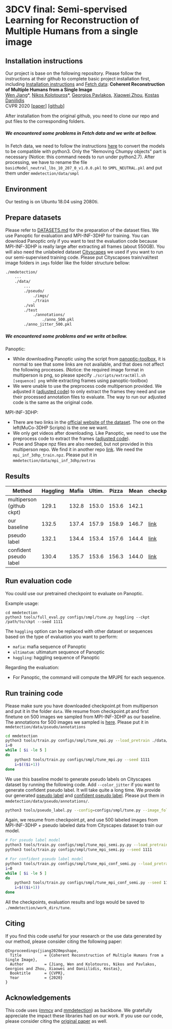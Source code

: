 # 3DCV final: Semi-spervised Learning for Reconstruction of Multiple Humans from a single image

## Installation instructions

Our project is base on the following repository. Please follow the instructions at their github to complete basic project installation first, including [Installation instructions](https://github.com/JiangWenPL/multiperson#installation-instructions) and [Fetch data](https://github.com/JiangWenPL/multiperson#fetch-data):
**Coherent Reconstruction of Multiple Humans from a Single Image**  
[Wen Jiang](https://jiangwenpl.github.io/)\*, [Nikos Kolotouros](https://www.seas.upenn.edu/~nkolot/)\*, [Georgios Pavlakos](https://www.seas.upenn.edu/~pavlakos/), [Xiaowei Zhou](http://www.cad.zju.edu.cn/home/xzhou/), [Kostas Daniilidis](http://www.cis.upenn.edu/~kostas/)  
CVPR 2020
[[paper](https://arxiv.org/pdf/2006.08586.pdf)] [[github](https://github.com/JiangWenPL/multiperson)]

After installation from the original github, you need to clone our repo and put files to the corresponding folders.

##### We encountered some problems in Fetch data and we write at bellow.
In Fetch data, we need to follow the instructions [here](https://github.com/vchoutas/smplx/tree/master/tools) to convert the models to be compatible with python3. Only the "Removing Chumpy objects" part is necessary (Notice: this command needs to run under python2.7). After processing, we have to rename the file `basicModel_neutral_lbs_10_207_0_v1.0.0.pkl` to `SMPL_NEUTRAL.pkl` and put them under `mmdetection/data/smpl`


## Environment
Our testing is on Ubuntu 18.04 using 2080ti.

## Prepare datasets
Please refer to [DATASETS.md](https://github.com/JiangWenPL/multiperson/blob/master/DATASETS.md) for the preparation of the dataset files. We use Panoptic for evaluation and MPI-INF-3DHP for training. You can download Panoptic only if you want to test the evaluation code because MPI-INF-3DHP is really large after extracting all frames (about 550GB). You will also need the unlabeled dataset [Cityscapes](https://www.cityscapes-dataset.com/) we used if you want to run our semi-supervised training code. Please put Cityscapses train/val/test image folders in `imgs` folder like the folder structure bellow:

```bash
./mmdetection/
    ...
    ./data/
        ...
        ./pseudo/
            ./imgs/
	    	./train
		./val
		./test
            ./annotations/
                ./anno_500.pkl
		./anno_jitter_500.pkl
```


##### We encountered some problems and we write at bellow.
Panoptic:
* While downloading Panoptic using the script from [panoptic-toolbox](https://github.com/CMU-Perceptual-Computing-Lab/panoptic-toolbox), it is normal to see that some links are not available, and that does not affect the following processes. (Notice: the required image format in multiperson is png, so please specify `./scripts/extractAll.sh [sequence] png` while extracting frames using panoptic-toolbox)
* We were unable to use the preprocess code multiperson provided. We adjusted it ([adjusted code](./misc/preprocess_datasets/full)) to only extract the frames they need and use their processed annotation files to evaluate. The way to run our adjusted code is the same as the original code.

MPI-INF-3DHP:
* There are two links in the [official website of the dataset](https://vcai.mpi-inf.mpg.de/projects/SingleShotMultiPerson/). The one on the left(MuCo-3DHP Scripts) is the one we want.
* We only get videos after downloading. Like Panoptic, we need to use the preprocess code to extract the frames ([adjusted code](./misc/preprocess_datasets/full)).
* Pose and Shape npz files are also needed, but not provided in this multiperson repo. We find it in another repo [link](http://visiondata.cis.upenn.edu/spin/dataset_extras.tar.gz). We need the `mpi_inf_3dhp_train.npz`. Please put it in `mmdetection/data/mpi_inf_3dhp/extras`

## Results
Method                     | Haggling  | Mafia  | Ultim.  | Pizza  | Mean  | checkpoint |
-------------------------- | ----------|--------|---------|--------|-------|------------|
multiperson (github ckpt)  | 129.1     | 132.8  | 153.0   | 153.6  | 142.1 |            |
our baseline               | 132.5     | 137.4  | 157.9   | 158.9  | 146.7 | [link](https://drive.google.com/file/d/1J7NL5Z5bqLzLgE5X5c3I2DGvWkjJvYhp/view?usp=sharing)    |
pseudo label               | 132.1     | 134.4  | 153.4   | 157.6  | 144.4 | [link](https://drive.google.com/file/d/1nGKWp84flcobT1Dcj3xNb3guzqV8k353/view?usp=sharing)    |
confident pseudo label      | 130.4     | 135.7  | 153.6   | 156.3  | 144.0 | [link](https://drive.google.com/file/d/1d0YQkXEZEMzGSY1BudiDVbPFYwjbm7zu/view?usp=sharing)    |


## Run evaluation code
You could use our pretrained checkpoint to evaluate on Panoptic.

Example usage:
```
cd mmdetection
python3 tools/full_eval.py configs/smpl/tune.py haggling --ckpt /path/to/ckpt --seed 1111
```

The ```haggling``` option can be replaced with other dataset or sequences based on the type of evaluation you want to perform:
- `mafia`: mafia sequence of Panoptic
- `ultimatum`: ultimatum sequence of Panoptic
- `haggling`: haggling sequence of Panoptic

Regarding the evaluation:
- For Panoptic, the command will compute the MPJPE for each sequence.

## Run training code

Please make sure you have downloaded checkpoint.pt from multiperson and put it in the folder `data`.
We resume from checkpoint.pt and first finetune on 500 images we sampled from MPI-INF-3DHP as our baseline. The annotations for 500 images we sampled is [here](https://drive.google.com/file/d/15MWagBYX4HUAMRuNihpA2qlAW3U-DmKx/view?usp=sharing). Please put it in `mmdetection/data/pseudo/annotations`
```bash
cd mmdetection
python3 tools/train.py configs/smpl/tune_mpi.py --load_pretrain ./data/checkpoint.pt --seed 1111
i=0
while [ $i -le 5 ]
do
    python3 tools/train.py configs/smpl/tune_mpi.py --seed 1111
    i=$(($i+1))
done
```
We use this baseline model to generate pseudo labels on Cityscapes dataset by running the following code. Add `--color_jitter` if you want to generate confident pseudo label. It will take quite a long time. We provide our generated [pseudo label](https://drive.google.com/file/d/1UOtX1d-J3smtxA3C_ygnH16GSlUnGgIA/view?usp=sharing) and [confident pseudo label](https://drive.google.com/file/d/1tSeG1O_GiYub-z_xCh8xf6NrXOt8gOBL/view?usp=sharing). Please put them in `mmdetection/data/pseudo/annotations/`.
```bash
python3 tools/pseudo_label.py --config=configs/smpl/tune.py --image_folder=/path/to/cityscapes/ --output_folder=results/ --ckpt /path/to/baseline/ckpt/
```
Again, we resume from checkpoint.pt, and use 500 labeled images from MPI-INF-3DHP + pseudo labeled data from Cityscapes dataset to train our model.
```bash
# For pseudo label model
python3 tools/train.py configs/smpl/tune_mpi_semi.py.py --load_pretrain ./data/checkpoint.pt --seed 1111
python3 tools/train.py configs/smpl/tune_mpi_semi.py --seed 1111

# For confident pseudo label model
python3 tools/train.py configs/smpl/tune_mpi_conf_semi.py --load_pretrain ./data/checkpoint.pt --seed 1111
i=0
while [ $i -le 5 ]
do
    python3 tools/train.py configs/smpl/tune_mpi_conf_semi.py --seed 1111
    i=$(($i+1))
done
```

All the checkpoints, evaluation results and logs would be saved to `./mmdetection/work_dirs/tune`.

## Citing
If you find this code useful for your research or the use data generated by our method, please consider citing the following paper:

	@Inproceedings{jiang2020mpshape,
	  Title          = {Coherent Reconstruction of Multiple Humans from a Single Image},
	  Author         = {Jiang, Wen and Kolotouros, Nikos and Pavlakos, Georgios and Zhou, Xiaowei and Daniilidis, Kostas},
	  Booktitle      = {CVPR},
	  Year           = {2020}
	}

## Acknowledgements

This code uses ([mmcv](https://github.com/open-mmlab/mmcv) and [mmdetection](https://github.com/open-mmlab/mmdetection)) as backbone.
We gratefully appreciate the impact these libraries had on our work. If you use our code, please consider citing the [original paper](https://arxiv.org/abs/1906.07155) as well.
